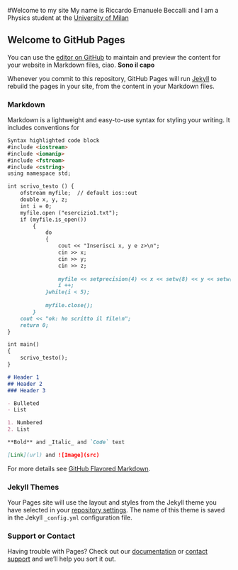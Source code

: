 #Welcome to my site
My name is Riccardo Emanuele Beccalli and I am a Physics student at the [University of Milan](www.fisica.unimi.it/)
## Welcome to GitHub Pages

You can use the [editor on GitHub](https://github.com/riccardoemanuelebeccalli/Site/edit/main/README.md) to maintain and preview the content for your website in Markdown files, ciao. **Sono il capo**

Whenever you commit to this repository, GitHub Pages will run [Jekyll](https://jekyllrb.com/) to rebuild the pages in your site, from the content in your Markdown files.

### Markdown

Markdown is a lightweight and easy-to-use syntax for styling your writing. It includes conventions for

```markdown
Syntax highlighted code block
#include <iostream>
#include <iomanip>
#include <fstream>
#include <cstring>
using namespace std;

int scrivo_testo () {
  	ofstream myfile;  // default ios::out
  	double x, y, z;
  	int i = 0;
  	myfile.open ("esercizio1.txt");
  	if (myfile.is_open())
    	{
    		do
    		{
	    		cout << "Inserisci x, y e z>\n";
    			cin >> x;
    			cin >> y;
    			cin >> z;
    		
    			myfile << setprecision(4) << x << setw(8) << y << setw(12) << z << endl;
    			i ++;
    		}while(i < 5);
    
    		myfile.close();
    	}
  	cout << "ok: ho scritto il file\n";
  	return 0;
}

int main()
{
	scrivo_testo();
}

# Header 1
## Header 2
### Header 3

- Bulleted
- List

1. Numbered
2. List

**Bold** and _Italic_ and `Code` text

[Link](url) and ![Image](src)
```

For more details see [GitHub Flavored Markdown](https://guides.github.com/features/mastering-markdown/).

### Jekyll Themes

Your Pages site will use the layout and styles from the Jekyll theme you have selected in your [repository settings](https://github.com/riccardoemanuelebeccalli/Site/settings). The name of this theme is saved in the Jekyll `_config.yml` configuration file.

### Support or Contact

Having trouble with Pages? Check out our [documentation](https://docs.github.com/categories/github-pages-basics/) or [contact support](https://support.github.com/contact) and we’ll help you sort it out.
